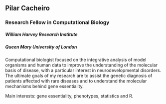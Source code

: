 ## Pilar Cacheiro
### Research Fellow in Computational Biology
##### William Harvey Research Institute
##### Queen Mary University of London

Computational biologist focused on the integrative analysis of model organisms and human data to improve the understanding of the molecular basis of disease, with a particular interest in neurodevelopmental disorders. The ultimate goals of my research are to assist the genetic diagnosis of patients affected with rare diseases and to understand the molecular mechanisms behind gene essentiality.

Main interests: gene essentiality, phenotypes, statistics and R.
